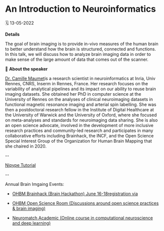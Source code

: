 # An Introduction to Neuroinformatics

🗓 13-05-2022

**Details**

The goal of brain imaging is to provide in-vivo measures of the human brain to better understand how the brain is structured, connected and functions. 
In this talk, we will discuss how to analyze brain imaging data in order to make sense of the large amount of data that comes out of the scanner.

👤 **About the speaker**

[Dr. Camille Maumet](https://twitter.com/cmaumet)is a research scientist in neuroinformatics at Inria, Univ Rennes, CNRS, Inserm in Rennes, France. 
Her research focuses on the variability of analytical pipelines and its impact on our ability to reuse brain imaging datasets. 
She obtained her PhD in computer science at the University of Rennes on the analyses of clinical neuroimaging datasets in functional magnetic resonance imaging and 
arterial spin labelling. She was then a postdoctoral research fellow in the Institute of Digital Healthcare at the University of Warwick and the University of Oxford, 
where she focused on meta-analyses and standards for neuroimaging data sharing. She is also an open science advocate, 
involved in the development of more inclusive research practices and community-led research and participates in many collaborative efforts including Brainhack, 
the INCF, and the Open Science Special Interest Group of the Organization for Human Brain Mapping that she chaired in 2020.

--

[Nipype Tutorial](https://miykael.github.io/nipype_tutorial/)

--

Annual Brain Imgaing Events:

- [OHBM Brainhack (Brain Hackathon) June 16-18](https://ohbm.github.io/hackathon2022/)[registration via](https://www.humanbrainmapping.org/i4a/ams/meetings/index.cfm?controller=meetings&action=startRegistration&conferenceID=142&reginit=1&pageID=4073 )

- [OHBM Open Science Room (Discussions around open science practices & brain imaging)](https://ohbm.github.io/osr2022/)

- [Neuromatch Academic (Online course in computational neuroscience and deep learning)](https://neuromatch.io/)
